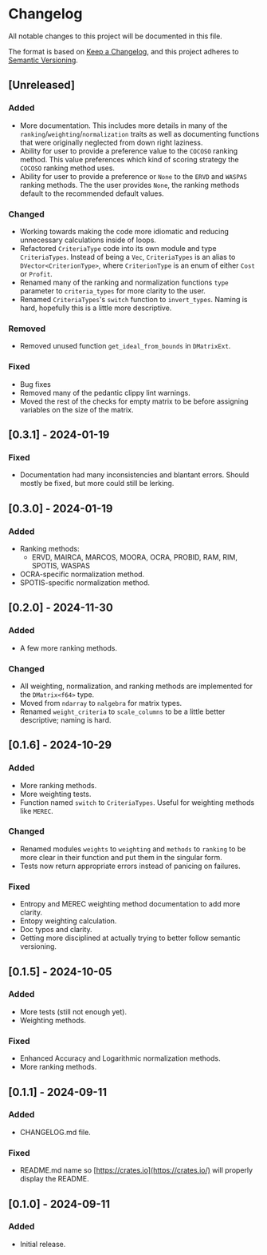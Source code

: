 # Changelog

All notable changes to this project will be documented in this file.

The format is based on [Keep a Changelog](https://keepachangelog.com/en/1.1.0/),
and this project adheres to [Semantic Versioning](https://semver.org/spec/v2.0.0.html).

## [Unreleased]

### Added

- More documentation. This includes more details in many of the `ranking`/`weighting`/`normalization` traits as well as documenting functions that were originally neglected from down right laziness.
- Ability for user to provide a preference value to the `COCOSO` ranking method. This value preferences which kind of scoring strategy the `COCOSO` ranking method uses.
- Ability for user to provide a preference or `None` to the `ERVD` and `WASPAS` ranking methods. The the user provides `None`, the ranking methods default to the recommended default values.

### Changed

- Working towards making the code more idiomatic and reducing unnecessary calculations inside of loops.
- Refactored `CriteriaType` code into its own module and type `CriteriaTypes`. Instead of being a `Vec`, `CriteriaTypes` is an alias to `DVector<CriterionType>`, where `CriterionType` is an enum of either `Cost` or `Profit`.
- Renamed many of the ranking and normalization functions `type` parameter to `criteria_types` for more clarity to the user.
- Renamed `CriteriaTypes`'s `switch` function to `invert_types`. Naming is hard, hopefully this is a little more descriptive.

### Removed

- Removed unused function `get_ideal_from_bounds` in `DMatrixExt`.

### Fixed

- Bug fixes
- Removed many of the pedantic clippy lint warnings.
- Moved the rest of the checks for empty matrix to be before assigning variables on the size of the matrix. 

## [0.3.1] - 2024-01-19

### Fixed

- Documentation had many inconsistencies and blantant errors. Should mostly be fixed, but more could still be lerking.

## [0.3.0] - 2024-01-19

### Added

- Ranking methods:
  - ERVD, MAIRCA, MARCOS, MOORA, OCRA, PROBID, RAM, RIM, SPOTIS, WASPAS
- OCRA-specific normalization method.
- SPOTIS-specific normalization method.

## [0.2.0] - 2024-11-30

### Added

- A few more ranking methods.

### Changed

- All weighting, normalization, and ranking methods are implemented for the `DMatrix<f64>` type.
- Moved from `ndarray` to `nalgebra` for matrix types.
- Renamed `weight_criteria` to `scale_columns` to be a little better descriptive; naming is hard.

## [0.1.6] - 2024-10-29

### Added

- More ranking methods.
- More weighting tests.
- Function named `switch` to `CriteriaTypes`. Useful for weighting methods like `MEREC`.

### Changed

- Renamed modules `weights` to `weighting` and `methods` to `ranking` to be more clear in their function and put them in the singular form.
- Tests now return appropriate errors instead of panicing on failures.

### Fixed

- Entropy and MEREC weighting method documentation to add more clarity.
- Entopy weighting calculation.
- Doc typos and clarity.
- Getting more disciplined at actually trying to better follow semantic versioning.

## [0.1.5] - 2024-10-05

### Added

- More tests (still not enough yet).
- Weighting methods.

### Fixed

- Enhanced Accuracy and Logarithmic normalization methods.
- More ranking methods.

## [0.1.1] - 2024-09-11

### Added

- CHANGELOG.md file.

###  Fixed

- README.md name so [https://crates.io](https://crates.io/) will properly display the README.

## [0.1.0] - 2024-09-11

### Added

- Initial release.